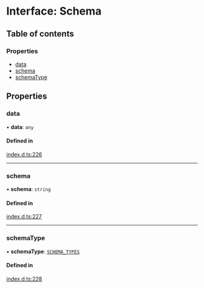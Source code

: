 # Interface: Schema

## Table of contents

### Properties

- [data](Schema.md#data)
- [schema](Schema.md#schema)
- [schemaType](Schema.md#schematype)

## Properties

### data

• **data**: `any`

#### Defined in

[index.d.ts:226](https://github.com/mostafa/xk6-kafka/blob/main/api-docs/index.d.ts#L226)

---

### schema

• **schema**: `string`

#### Defined in

[index.d.ts:227](https://github.com/mostafa/xk6-kafka/blob/main/api-docs/index.d.ts#L227)

---

### schemaType

• **schemaType**: [`SCHEMA_TYPES`](../enums/SCHEMA_TYPES.md)

#### Defined in

[index.d.ts:228](https://github.com/mostafa/xk6-kafka/blob/main/api-docs/index.d.ts#L228)
